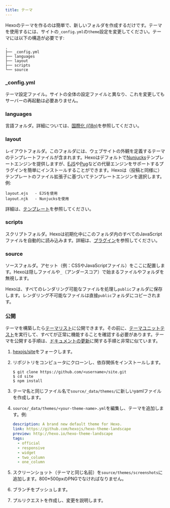 ```yaml
---
title: テーマ
---
```


Hexoのテーマを作るのは簡単で、新しいフォルダを作成するだけです。テーマを使用するには、サイトの`_config.yml`の`theme`設定を変更してください。テーマには以下の構造が必要です:

```plain
.
├── _config.yml
├── languages
├── layout
├── scripts
└── source
```

### \_config.yml

テーマ設定ファイル。サイトの全体の設定ファイルと異なり、これを変更してもサーバーの再起動は必要ありません。

### languages

言語フォルダ。詳細については、[国際化 (i18n)](internationalization.html)を参照してください。

### layout

レイアウトフォルダ。このフォルダには、ウェブサイトの外観を定義するテーマのテンプレートファイルが含まれます。Hexoはデフォルトで[Nunjucks]テンプレートエンジンを提供しますが、[EJS]や[Pug]などの代替エンジンをサポートするプラグインを簡単にインストールすることができます。Hexoは（投稿と同様に）テンプレートのファイル拡張子に基づいてテンプレートエンジンを選択します。例:

```plain
layout.ejs   - EJSを使用
layout.njk   - Nunjucksを使用
```

詳細は、[テンプレート](templates.html)を参照してください。

### scripts

スクリプトフォルダ。Hexoは初期化中にこのフォルダ内のすべてのJavaScriptファイルを自動的に読み込みます。詳細は、[プラグイン](plugins.html)を参照してください。

### source

ソースフォルダ。アセット（例：CSSやJavaScriptファイル）をここに配置します。Hexoは隠しファイルや`_`（アンダースコア）で始まるファイルやフォルダを無視します。

Hexoは、すべてのレンダリング可能なファイルを処理し`public`フォルダに保存します。レンダリング不可能なファイルは直接`public`フォルダにコピーされます。

### 公開

テーマを構築したら[テーマリスト](/themes)に公開できます。その前に、[テーマユニットテスト](https://github.com/hexojs/hexo-theme-unit-test)を実行して、すべてが正常に機能することを確認する必要があります。テーマを公開する手順は、[ドキュメントの更新](contributing.html#Updating_Documentation)に関する手順と非常に似ています。

1. [hexojs/site]をフォークします。
2. リポジトリをコンピュータにクローンし、依存関係をインストールします。

   ```shell
   $ git clone https://github.com/<username>/site.git
   $ cd site
   $ npm install
   ```

3. テーマ名と同じファイル名で`source/_data/themes/`に新しいyamlファイルを作成します。

4. `source/_data/themes/<your-theme-name>.yml`を編集し、テーマを追加します。例:

   ```yaml
   description: A brand new default theme for Hexo.
   link: https://github.com/hexojs/hexo-theme-landscape
   preview: http://hexo.io/hexo-theme-landscape
   tags:
     - official
     - responsive
     - widget
     - two_column
     - one_column
   ```

5. スクリーンショット（テーマと同じ名前）を`source/themes/screenshots`に追加します。800*500pxのPNGでなければなりません。
6. ブランチをプッシュします。
7. プルリクエストを作成し、変更を説明します。

[EJS]: https://github.com/hexojs/hexo-renderer-ejs
[Pug]: https://github.com/hexojs/hexo-renderer-pug
[hexojs/site]: https://github.com/hexojs/site
[Nunjucks]: https://mozilla.github.io/nunjucks/
